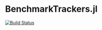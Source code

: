 # BenchmarkTrackers.jl

[![Build Status](https://travis-ci.org/jrevels/BenchmarkTrackers.jl.svg?branch=master)](https://travis-ci.org/jrevels/BenchmarkTrackers.jl)
